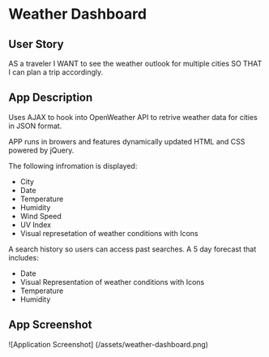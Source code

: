 # Weather Dashboard

## User Story
AS a traveler
I WANT to see the weather outlook for multiple cities
SO THAT I can plan a trip accordingly.

## App Description
Uses AJAX to hook into OpenWeather API to retrive weather data for cities in JSON format.

APP runs in browers and features dynamically updated HTML and CSS powered by jQuery.

The following infromation is displayed:
* City
* Date
* Temperature
* Humidity
* Wind Speed
* UV Index
* Visual represetation of weather conditions with Icons

A search history so users can access past searches.
A 5 day forecast that includes:
* Date
* Visual Representation of weather conditions with Icons
* Temperature
* Humidity

## App Screenshot

![Application Screenshot] (/assets/weather-dashboard.png)